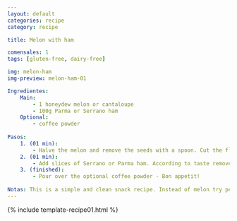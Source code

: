 ```yaml
---
layout: default
categories: recipe
category: recipe

title: Melon with ham

comensales: 1
tags: [gluten-free, dairy-free]

img: melon-ham
img-preview: melon-ham-01

Ingredientes:
    Main:
        - 1 honeydew melon or cantaloupe
        - 100g Parma or Serrano ham
    Optional:
        - coffee powder
        
Pasos:
    1. (01 min): 
        - Halve the melon and remove the seeds with a spoon. Cut the flesh into bite-sized pieces.
    2. (01 min):
        - Add slices of Serrano or Parma ham. According to taste remove the fat.
    3. (finished): 
        - Pour over the optional coffee powder - Bon appetit!
 
Notas: This is a simple and clean snack recipe. Instead of melon try peaches. 
---
```

<!--more-->

{% include template-recipe01.html %}

